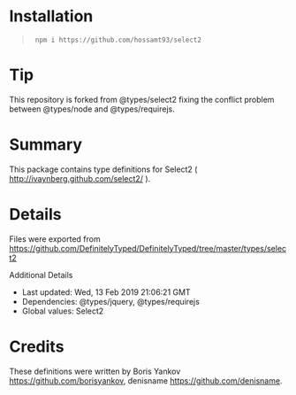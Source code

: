 # Installation
>` npm i https://github.com/hossamt93/select2`


# Tip
 This repository is forked from @types/select2 fixing the conflict problem between @types/node and @types/requirejs.

# Summary
This package contains type definitions for Select2 ( http://ivaynberg.github.com/select2/ ).

# Details
Files were exported from https://github.com/DefinitelyTyped/DefinitelyTyped/tree/master/types/select2

Additional Details
 * Last updated: Wed, 13 Feb 2019 21:06:21 GMT
 * Dependencies: @types/jquery, @types/requirejs
 * Global values: Select2

# Credits
These definitions were written by Boris Yankov <https://github.com/borisyankov>, denisname <https://github.com/denisname>.
